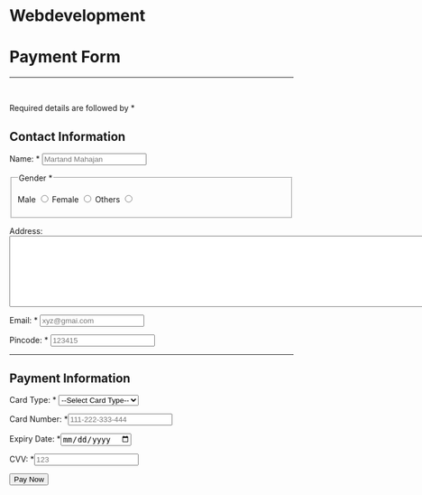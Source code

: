 # Webdevelopment
<!--Making a payment form-->
<!DOCTYPE html>
<html lang="en">
<head>
    <meta charset="UTF-8">
    <meta http-equiv="X-UA-Compatible" content="IE=edge">
    <meta name="viewport" content="width=device-width, initial-scale=1.0">
    <link rel="stylesheet" href="payment.css">
    <title>Payment Form</title>
</head>
<body>
    <div class="container">
        <form action="">
            <h1 class="mainheading">Payment Form </h1> <hr color="black" ><br>
            <p>Required details are followed by *</p>
            <h2>Contact Information</h2>
            <p>Name: * <input type="text" name="name" placeholder="Martand Mahajan" required></p>
            <fieldset>
                <!--to make a box type and legend to give name to that fieldset-->
                <legend>Gender * </legend>
                <p>
                    Male <input type="radio" name="gender" required >
                    Female <input type="radio" name="gender" required>
                    Others <input type="radio" name="gender" required>
                </p>
            </fieldset>
            <p>
                Address: <textarea name="address" id="address" cols="100" rows="8"></textarea>
            </p>
            <p>
                Email: * <input type="email" name="email" id="email" placeholder="xyz@gmai.com" required>
            </p>
            <p>
                Pincode: * <input type="number" name="pincode" id="pincode" placeholder="123415" required>
            </p>
            <hr>
            <h2>Payment Information</h2>
            <p>Card Type: *
                <select name="card_type" id="card_type" required>
                    <option value="">--Select Card Type--</option>
                    <option value="visa">Visa</option>
                    <option value="master">Master</option>
                    <option value="rupay">Rupay</option>
                </select>    
            </p>
            <p>
                Card Number: *<input type="number" name="card_number" id="card_number" placeholder="111-222-333-444" required>
            </p>
            <p>
                Expiry Date: *<input type="date" name="exp_date" id="exp_date" placeholder="mm/yy" required>
            </p>
            <p>
                CVV: *<input type="password" name="cvv" id="cvv" placeholder="123" required>
            </p>
            <input type="submit" value="Pay Now">
        </form>
    </div>
</body>
</html>
